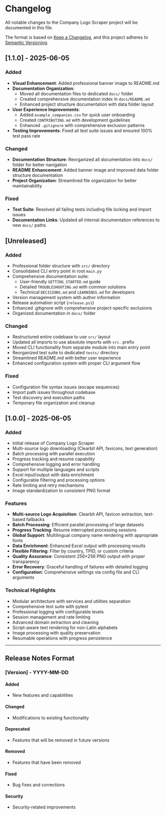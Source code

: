 # Changelog

All notable changes to the Company Logo Scraper project will be documented in this file.

The format is based on [Keep a Changelog](https://keepachangelog.com/en/1.0.0/),
and this project adheres to [Semantic Versioning](https://semver.org/spec/v2.0.0.html).

## [1.1.0] - 2025-06-05

### Added
- **Visual Enhancement**: Added professional banner image to README.md
- **Documentation Organization**: 
  - Moved all documentation files to dedicated `docs/` folder
  - Created comprehensive documentation index in `docs/README.md`
  - Enhanced project structure documentation with data folder layout
- **User Experience Improvements**:
  - Added `example_companies.csv` for quick user onboarding
  - Created `CONTRIBUTING.md` with development guidelines
  - Enhanced `.gitignore` with comprehensive exclusion patterns
- **Testing Improvements**: Fixed all test suite issues and ensured 100% test pass rate

### Changed
- **Documentation Structure**: Reorganized all documentation into `docs/` folder for better navigation
- **README Enhancement**: Added banner image and improved data folder structure documentation
- **Project Organization**: Streamlined file organization for better maintainability

### Fixed
- **Test Suite**: Resolved all failing tests including file locking and import issues
- **Documentation Links**: Updated all internal documentation references to new `docs/` paths

## [Unreleased]

### Added
- Professional folder structure with `src/` directory
- Consolidated CLI entry point in root `main.py`
- Comprehensive documentation suite:
  - User-friendly `GETTING_STARTED.md` guide
  - Detailed `TROUBLESHOOTING.md` with common solutions
  - Technical `DECISIONS.md` and `LEARNINGS.md` for developers
- Version management system with author information
- Release automation script (`release.ps1`)
- Enhanced .gitignore with comprehensive project-specific exclusions
- Organized documentation in `docs/` folder

### Changed
- Restructured entire codebase to use `src/` layout
- Updated all imports to use absolute imports with `src.` prefix
- Moved CLI functionality from separate module into main entry point
- Reorganized test suite to dedicated `tests/` directory
- Streamlined README.md with better user experience
- Enhanced configuration system with proper CLI argument flow

### Fixed
- Configuration file syntax issues (escape sequences)
- Import path issues throughout codebase
- Test discovery and execution paths
- Temporary file organization and cleanup

## [1.0.0] - 2025-06-05

### Added
- Initial release of Company Logo Scraper
- Multi-source logo downloading (Clearbit API, favicons, text generation)
- Batch processing with parallel execution
- Progress tracking and resume capability
- Comprehensive logging and error handling
- Support for multiple languages and scripts
- Excel input/output with data enrichment
- Configurable filtering and processing options
- Rate limiting and retry mechanisms
- Image standardization to consistent PNG format

### Features
- **Multi-source Logo Acquisition**: Clearbit API, favicon extraction, text-based fallbacks
- **Batch Processing**: Efficient parallel processing of large datasets
- **Progress Tracking**: Resume interrupted processing sessions
- **Global Support**: Multilingual company name rendering with appropriate fonts
- **Data Enrichment**: Enhanced Excel output with processing results
- **Flexible Filtering**: Filter by country, TPID, or custom criteria
- **Quality Assurance**: Consistent 256×256 PNG output with proper transparency
- **Error Recovery**: Graceful handling of failures with detailed logging
- **Configuration**: Comprehensive settings via config file and CLI arguments

### Technical Highlights
- Modular architecture with services and utilities separation
- Comprehensive test suite with pytest
- Professional logging with configurable levels
- Session management and rate limiting
- Advanced domain extraction and cleaning
- Script-aware text rendering for non-Latin alphabets
- Image processing with quality preservation
- Resumable operations with progress persistence

---

## Release Notes Format

### [Version] - YYYY-MM-DD

#### Added
- New features and capabilities

#### Changed  
- Modifications to existing functionality

#### Deprecated
- Features that will be removed in future versions

#### Removed
- Features that have been removed

#### Fixed
- Bug fixes and corrections

#### Security
- Security-related improvements
